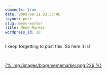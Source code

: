 ```yaml
---
comments: true
date: 2009-09-11 02:33:46
layout: post
slug: meme-marker
title: Meme Marker
wordpress_id: 10
---
```


I keep forgetting to post this. So here it is!




 




[{% img /images/blog/mememarker.png 226 %}](/images/blog/mememarker.png)
